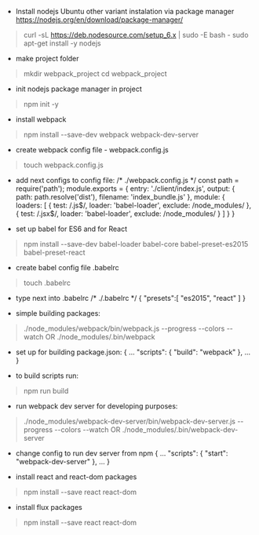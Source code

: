 
 - Install nodejs Ubuntu
   other variant instalation via package manager
   https://nodejs.org/en/download/package-manager/

> curl -sL https://deb.nodesource.com/setup_6.x | sudo -E bash -
> sudo apt-get install -y nodejs

 - make project folder
> mkdir webpack_project
> cd webpack_project

 - init nodejs package manager in project
> npm init -y

 - install webpack
> npm install --save-dev webpack webpack-dev-server

 - create webpack config file - webpack.config.js
> touch webpack.config.js

 - add next configs to config file:
 /*
     ./webpack.config.js
 */
 const path = require('path');
 module.exports = {
   entry: './client/index.js',
   output: {
     path: path.resolve('dist'),
     filename: 'index_bundle.js'
   },
   module: {
     loaders: [
       { test: /\.js$/, loader: 'babel-loader', exclude: /node_modules/ },
       { test: /\.jsx$/, loader: 'babel-loader', exclude: /node_modules/ }
     ]
   }
 }

 - set up babel for ES6 and for React
> npm install --save-dev babel-loader babel-core babel-preset-es2015 babel-preset-react

 - create babel config file .babelrc
> touch .babelrc

 - type next into .babelrc
 /*
     ./.babelrc
 */
 {
     "presets":[
         "es2015", "react"
     ]
 }

 - simple building packages:
> ./node_modules/webpack/bin/webpack.js --progress --colors --watch
OR
> ./node_modules/.bin/webpack

 - set up for building package.json:
 {
 ...
     "scripts": {
         "build": "webpack"
     },
 ...
 }

 - to build scripts run:
> npm run build

 - run webpack dev server for developing purposes:
> ./node_modules/webpack-dev-server/bin/webpack-dev-server.js --progress --colors --watch
OR
> ./node_modules/.bin/webpack-dev-server

 - change config to run dev server from npm
 {
 ...
     "scripts": {
         "start": "webpack-dev-server"
     },
 ...
 }


 - install react and react-dom packages

> npm install --save react react-dom


 - install flux packages

> npm install --save react react-dom
